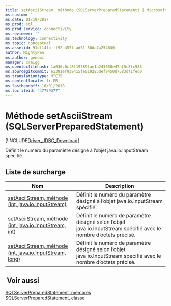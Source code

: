 ```yaml
---
title: setAsciiStream, méthode (SQLServerPreparedStatement) | Microsoft Docs
ms.custom: ''
ms.date: 01/19/2017
ms.prod: sql
ms.prod_service: connectivity
ms.reviewer: ''
ms.technology: connectivity
ms.topic: conceptual
ms.assetid: 91df14fb-ff92-457f-ad51-50da7a254630
author: MightyPen
ms.author: genemi
manager: craigg
ms.openlocfilehash: 1a036c0cf8f19789fae1a243050e47af5c8fc985
ms.sourcegitcommit: 61381ef939415fe019285def9450d7583df1fed0
ms.translationtype: MTE75
ms.contentlocale: fr-FR
ms.lasthandoff: 10/01/2018
ms.locfileid: "47759377"
---
```

# <a name="setasciistream-method-sqlserverpreparedstatement"></a>Méthode setAsciiStream (SQLServerPreparedStatement)
[!INCLUDE[Driver_JDBC_Download](../../../includes/driver_jdbc_download.md)]

  Définit le numéro du paramètre désigné à l’objet java.io.InputStream spécifié.  
  
## <a name="overload-list"></a>Liste de surcharge  
  
|Nom   |Description|  
|----------|-----------------|  
|[setAsciiStream, méthode &#40;int, java.io.InputStream&#41;](../../../connect/jdbc/reference/setasciistream-method-int-java-io-inputstream.md)|Définit le numéro du paramètre désigné à l’objet java.io.InputStream spécifié.|  
|[setAsciiStream, méthode &#40;int, java.io.InputStream, int&#41;](../../../connect/jdbc/reference/setasciistream-method-int-java-io-inputstream-int.md)|Définit le numéro de paramètre désigné selon l’objet java.io.InputStream spécifié avec le nombre d’octets précisé.|  
|[setAsciiStream, méthode &#40;int, java.io.InputStream, long&#41;](../../../connect/jdbc/reference/setasciistream-method-int-java-io-inputstream-long.md)|Définit le numéro de paramètre désigné selon l’objet java.io.InputStream spécifié avec le nombre d’octets précisé.|  
  
## <a name="see-also"></a> Voir aussi  
 [SQLServerPreparedStatement, membres](../../../connect/jdbc/reference/sqlserverpreparedstatement-members.md)   
 [SQLServerPreparedStatement, classe](../../../connect/jdbc/reference/sqlserverpreparedstatement-class.md)  
  
  
